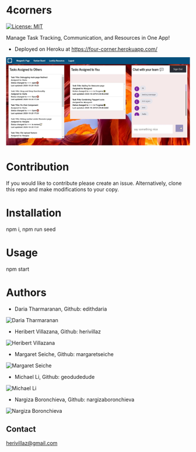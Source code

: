 # 4corners

[![License: MIT](https://img.shields.io/badge/License-MIT-blue.svg)](https://opensource.org/licenses/MIT)

Manage Task Tracking, Communication, and Resources in One App!

* Deployed on Heroku at https://four-corner.herokuapp.com/

![Snapshot of Deployed Version](/4corners.JPG)

# Contribution

If you would like to contribute please create an issue. Alternatively, clone this repo and make modifications to your copy.

# Installation
npm i, npm run seed

# Usage
npm start

# Authors

* Daria Tharmaranan, Github: edithdaria
<img alt="Daria Tharmaranan" src="https://avatars.githubusercontent.com/edithdaria?s=200" width="200" height="200">

* Heribert Villazana, Github: herivillaz
<img alt="Heribert Villazana" src="https://avatars.githubusercontent.com/herivillaz?s=200" width="200" height="200">

* Margaret Seiche, Github: margaretseiche
<img alt="Margaret Seiche" src="https://avatars.githubusercontent.com/margaretseiche?s=200" width="200" height="200">

* Michael Li, Github: geodudedude
<img alt="Michael Li" src="https://avatars.githubusercontent.com/geodudedude?s=100" width="200" height="200">

* Nargiza Boronchieva, Github: nargizaboronchieva
<img alt="Nargiza Boronchieva" src="https://avatars.githubusercontent.com/nargizaboronchieva?s=200" width="200" height="200">

## Contact
herivillaz@gmail.com

